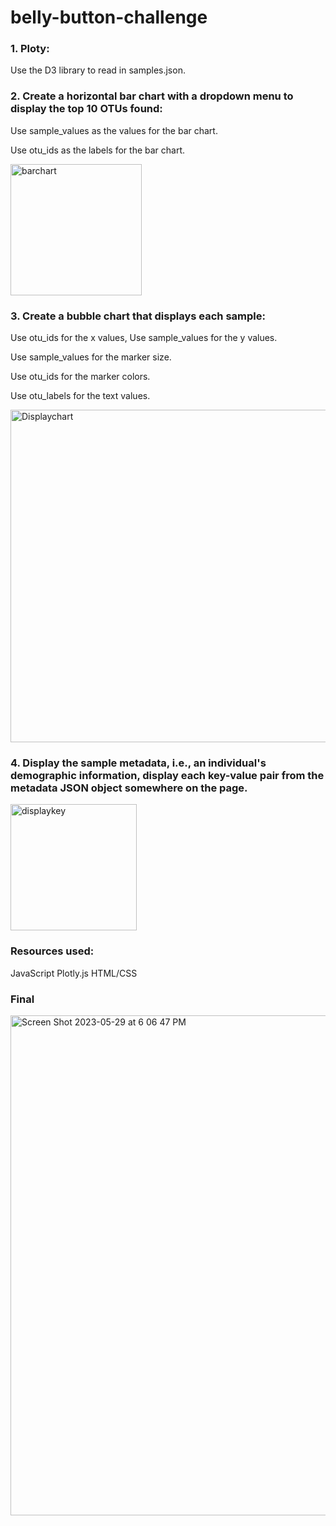 # belly-button-challenge

### 1. Ploty:

Use the D3 library to read in samples.json.

### 2. Create a horizontal bar chart with a dropdown menu to display the top 10 OTUs found:

Use sample_values as the values for the bar chart.

Use otu_ids as the labels for the bar chart.

<img width="210" alt="barchart" src="https://github.com/Cheryl277/belly-button-challenge/assets/120348065/8d7ff7ae-2815-4b77-b15f-1520063c444b">

### 3. Create a bubble chart that displays each sample:

Use otu_ids for the x values, Use sample_values for the y values.

Use sample_values for the marker size.

Use otu_ids for the marker colors.

Use otu_labels for the text values.

<img width="532" alt="Displaychart" src="https://github.com/Cheryl277/belly-button-challenge/assets/120348065/a1d1bb93-c4d8-4c8f-9a96-e287fd0d4fb6">

### 4. Display the sample metadata, i.e., an individual's demographic information, display each key-value pair from the metadata JSON object somewhere on the page.

<img width="202" alt="displaykey" src="https://github.com/Cheryl277/belly-button-challenge/assets/120348065/d348bc0c-f644-45cc-ac4b-1d949f062bfb">


### Resources used: 
JavaScript
Plotly.js
HTML/CSS


### Final

<img width="800" alt="Screen Shot 2023-05-29 at 6 06 47 PM" src="https://github.com/Cheryl277/belly-button-challenge/assets/120348065/0eba54ed-b16b-4da2-b88c-3178bfe900c0">



